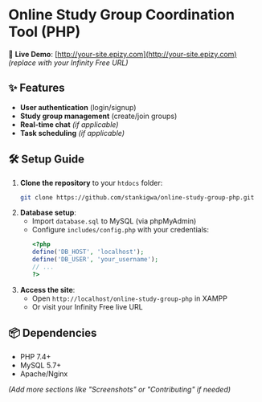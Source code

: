 # Online Study Group Coordination Tool (PHP)

🚀 **Live Demo**: [http://your-site.epizy.com](http://your-site.epizy.com) *(replace with your Infinity Free URL)*

## ✨ Features
- **User authentication** (login/signup)
- **Study group management** (create/join groups)
- **Real-time chat** *(if applicable)*
- **Task scheduling** *(if applicable)*

## 🛠️ Setup Guide
1. **Clone the repository** to your `htdocs` folder:
   ```bash
   git clone https://github.com/stankigwa/online-study-group-php.git
   ```
2. **Database setup**:
   - Import `database.sql` to MySQL (via phpMyAdmin)
   - Configure `includes/config.php` with your credentials:
     ```php
     <?php
     define('DB_HOST', 'localhost');
     define('DB_USER', 'your_username');
     // ...
     ?>
     ```
3. **Access the site**:
   - Open `http://localhost/online-study-group-php` in XAMPP
   - Or visit your Infinity Free live URL

## 📦 Dependencies
- PHP 7.4+
- MySQL 5.7+
- Apache/Nginx

*(Add more sections like "Screenshots" or "Contributing" if needed)*